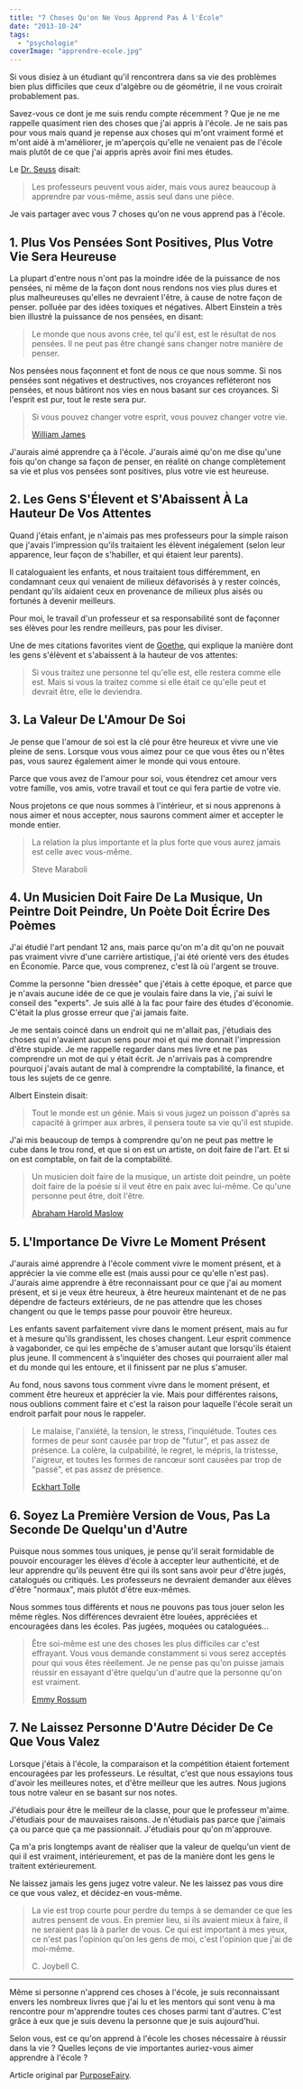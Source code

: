 ```yaml
---
title: "7 Choses Qu'on Ne Vous Apprend Pas À l'École"
date: "2013-10-24"
tags:
  - "psychologie"
coverImage: "apprendre-ecole.jpg"
---
```


Si vous disiez à un étudiant qu'il rencontrera dans sa vie des problèmes bien plus difficiles que ceux d'algèbre ou de géométrie, il ne vous croirait probablement pas.

Savez-vous ce dont je me suis rendu compte récemment ? Que je ne me rappelle quasiment rien des choses que j'ai appris à l'école. Je ne sais pas pour vous mais quand je repense aux choses qui m'ont vraiment formé et m'ont aidé à m'améliorer, je m'aperçois qu'elle ne venaient pas de l'école mais plutôt de ce que j'ai appris après avoir fini mes études.<!--more-->

Le [Dr. Seuss](http://fr.wikipedia.org/wiki/Theodor_Seuss_Geisel) disait:

> Les professeurs peuvent vous aider, mais vous aurez beaucoup à apprendre par vous-même, assis seul dans une pièce.

Je vais partager avec vous 7 choses qu'on ne vous apprend pas à l'école.

## 1\. Plus Vos Pensées Sont Positives, Plus Votre Vie Sera Heureuse

La plupart d'entre nous n'ont pas la moindre idée de la puissance de nos pensées, ni même de la façon dont nous rendons nos vies plus dures et plus malheureuses qu'elles ne devraient l'être, à cause de notre façon de penser. polluée par des idées toxiques et négatives. Albert Einstein a très bien illustré la puissance de nos pensées, en disant:

> Le monde que nous avons crée, tel qu'il est, est le résultat de nos pensées. Il ne peut pas être changé sans changer notre manière de penser.

Nos pensées nous façonnent et font de nous ce que nous somme. Si nos pensées sont négatives et destructives, nos croyances refléteront nos pensées, et nous bâtiront nos vies en nous basant sur ces croyances. Si l'esprit est pur, tout le reste sera pur.

> Si vous pouvez changer votre esprit, vous pouvez changer votre vie.
>
> [William James](http://fr.wikipedia.org/wiki/William_James)

J'aurais aimé apprendre ça à l'école. J'aurais aimé qu'on me dise qu'une fois qu'on change sa façon de penser, en réalité on change complètement sa vie et plus vos pensées sont positives, plus votre vie est heureuse.

## 2\. Les Gens S'Élevent et S'Abaissent À La Hauteur De Vos Attentes

Quand j'étais enfant, je n'aimais pas mes professeurs pour la simple raison que j'avais l'impression qu'ils traitaient les élèvent inégalement (selon leur apparence, leur façon de s'habiller, et qui étaient leur parents).

Il cataloguaient les enfants, et nous traitaient tous différemment, en condamnant ceux qui venaient de milieux défavorisés à y rester coincés, pendant qu'ils aidaient ceux en provenance de milieux plus aisés ou fortunés à devenir meilleurs.

Pour moi, le travail d'un professeur et sa responsabilité sont de façonner ses élèves pour les rendre meilleurs, pas pour les diviser.

Une de mes citations favorites vient de [Goethe](http://fr.wikipedia.org/wiki/Goethe), qui explique la manière dont les gens s'élèvent et s'abaissent à la hauteur de vos attentes:

> Si vous traitez une personne tel qu'elle est, elle restera comme elle est. Mais si vous la traitez comme si elle était ce qu'elle peut et devrait être, elle le deviendra.

## 3\. La Valeur De L'Amour De Soi

Je pense que l'amour de soi est la clé pour être heureux et vivre une vie pleine de sens. Lorsque vous vous aimez pour ce que vous êtes ou n'êtes pas, vous saurez également aimer le monde qui vous entoure.

Parce que vous avez de l'amour pour soi, vous étendrez cet amour vers votre famille, vos amis, votre travail et tout ce qui fera partie de votre vie.

Nous projetons ce que nous sommes à l'intérieur, et si nous apprenons à nous aimer et nous accepter, nous saurons comment aimer et accepter le monde entier.

> La relation la plus importante et la plus forte que vous aurez jamais est celle avec vous-même.
>
> Steve Maraboli

## 4\. Un Musicien Doit Faire De La Musique, Un Peintre Doit Peindre, Un Poète Doit Écrire Des Poèmes

J'ai étudié l'art pendant 12 ans, mais parce qu'on m'a dit qu'on ne pouvait pas vraiment vivre d'une carrière artistique, j'ai été orienté vers des études en Économie. Parce que, vous comprenez, c'est là où l'argent se trouve.

Comme la personne "bien dressée" que j'étais à cette époque, et parce que je n'avais aucune idée de ce que je voulais faire dans la vie, j'ai suivi le conseil des "experts". Je suis allé à la fac pour faire des études d'économie. C'était la plus grosse erreur que j'ai jamais faite.

Je me sentais coincé dans un endroit qui ne m'allait pas, j'étudiais des choses qui n'avaient aucun sens pour moi et qui me donnait l'impression d'être stupide. Je me rappelle regarder dans mes livre et ne pas comprendre un mot de qui y était écrit. Je n'arrivais pas à comprendre pourquoi j'avais autant de mal à comprendre la comptabilité, la finance, et tous les sujets de ce genre.

Albert Einstein disait:

> Tout le monde est un génie. Mais si vous jugez un poisson d'après sa capacité à grimper aux arbres, il pensera toute sa vie qu'il est stupide.

J'ai mis beaucoup de temps à comprendre qu'on ne peut pas mettre le cube dans le trou rond, et que si on est un artiste, on doit faire de l'art. Et si on est comptable, on fait de la comptabilité.

> Un musicien doit faire de la musique, un artiste doit peindre, un poète doit faire de la poésie si il veut être en paix avec lui-même. Ce qu'une personne peut être, doit l'être.
>
> [Abraham Harold Maslow](http://fr.wikipedia.org/wiki/Abraham_Harold_Maslow)

## 5\. L'Importance De Vivre Le Moment Présent

J'aurais aimé apprendre à l'école comment vivre le moment présent, et à apprécier la vie comme elle est (mais aussi pour ce qu'elle n'est pas). J'aurais aime apprendre à être reconnaissant pour ce que j'ai au moment présent, et si je veux être heureux, à être heureux maintenant et de ne pas dépendre de facteurs extérieurs, de ne pas attendre que les choses changent ou que le temps passe pour pouvoir être heureux.

Les enfants savent parfaitement vivre dans le moment présent, mais au fur et à mesure qu'ils grandissent, les choses changent. Leur esprit commence à vagabonder, ce qui les empêche de s'amuser autant que lorsqu'ils étaient plus jeune. Il commencent à s'inquiéter des choses qui pourraient aller mal et du monde qui les entoure, et il finissent par ne plus s'amuser.

Au fond, nous savons tous comment vivre dans le moment présent, et comment être heureux et apprécier la vie. Mais pour différentes raisons, nous oublions comment faire et c'est la raison pour laquelle l'école serait un endroit parfait pour nous le rappeler.

> Le malaise, l'anxiété, la tension, le stress, l'inquiétude. Toutes ces formes de peur sont causée par trop de "futur", et pas assez de présence. La colère, la culpabilité, le regret, le mépris, la tristesse, l'aigreur, et toutes les formes de rancœur sont causées par trop de "passé", et pas assez de présence.
>
> [Eckhart Tolle](http://fr.wikipedia.org/wiki/Eckhart_Tolle)

## 6\. Soyez La Première Version de Vous, Pas La Seconde De Quelqu'un d'Autre

Puisque nous sommes tous uniques, je pense qu'il serait formidable de pouvoir encourager les élèves d'école à accepter leur authenticité, et de leur apprendre qu'ils peuvent être qui ils sont sans avoir peur d'être jugés, catalogués ou critiqués. Les professeurs ne devraient demander aux élèves d'être "normaux", mais plutôt d'être eux-mêmes.

Nous sommes tous différents et nous ne pouvons pas tous jouer selon les même règles. Nos différences devraient être louées, appréciées et encouragées dans les écoles. Pas jugées, moquées ou cataloguées...

> Être soi-même est une des choses les plus difficiles car c'est effrayant. Vous vous demande constamment si vous serez acceptés pour qui vous êtes réellement. Je ne pense pas qu'on puisse jamais réussir en essayant d'être quelqu'un d'autre que la personne qu'on est vraiment.
>
> [Emmy Rossum](http://fr.wikipedia.org/wiki/Emmy_Rossum)

## 7\. Ne Laissez Personne D'Autre Décider De Ce Que Vous Valez

Lorsque j'étais à l'école, la comparaison et la compétition étaient fortement encouragées par les professeurs. Le résultat, c'est que nous essayions tous d'avoir les meilleures notes, et d'être meilleur que les autres. Nous jugions tous notre valeur en se basant sur nos notes.

J'étudiais pour être le meilleur de la classe, pour que le professeur m'aime. J'étudiais pour de mauvaises raisons. Je n'étudiais pas parce que j'aimais ça ou parce que ça me passionnait. J'étudiais pour qu'on m'approuve.

Ça m'a pris longtemps avant de réaliser que la valeur de quelqu'un vient de qui il est vraiment, intérieurement, et pas de la manière dont les gens le traitent extérieurement.

Ne laissez jamais les gens jugez votre valeur. Ne les laissez pas vous dire ce que vous valez, et décidez-en vous-même.

> La vie est trop courte pour perdre du temps à se demander ce que les autres pensent de vous. En premier lieu, si ils avaient mieux à faire, il ne seraient pas là à parler de vous. Ce qui est important à mes yeux, ce n'est pas l'opinion qu'on les gens de moi, c'est l'opinion que j'ai de moi-même.
>
> C. Joybell C.

* * *

Même si personne n'apprend ces choses à l'école, je suis reconnaissant envers les nombreux livres que j'ai lu et les mentors qui sont venu à ma rencontre pour m'apprendre toutes ces choses parmi tant d'autres. C'est grâce à eux que je suis devenu la personne que je suis aujourd'hui.

Selon vous, est ce qu'on apprend à l'école les choses nécessaire à réussir dans la vie ? Quelles leçons de vie importantes auriez-vous aimer apprendre à l'école ?

Article original par [PurposeFairy](http://www.purposefairy.com/66751/7-things-they-should-teach-you-in-school-but-dont/).
